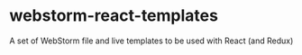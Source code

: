# webstorm-react-templates
A set of WebStorm file and live templates to be used with React (and Redux)
